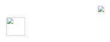 <p align="center">
  <img src="https://capsule-render.vercel.app/api?type=waving&height=300&color=gradient&text=ARG's%20Portfoilo&textBg=false"/>
</p>

<a href="https://www.instagram.com/thepiyushmalhotra/">
  <img height="50" src="https://media.giphy.com/media/tHIRLHtNwxpjIFqPdV/giphy.gif?cid=790b7611i6397me2d0vsx3g9c0dbj5r3okjaex881vfpa1fg&ep=v1_gifs_trending&rid=giphy.gif&ct=g"/>
</a>
